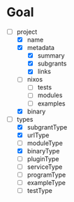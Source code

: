 # Goal

- [ ] project
  - [x] name
  - [x] metadata
    - [x] summary
    - [x] subgrants
    - [x] links
  - [ ] nixos
    - [ ] tests
    - [ ] modules
    - [ ] examples
  - [x] binary
- [ ] types
  - [x] subgrantType
  - [x] urlType
  - [ ] moduleType
  - [x] binaryType
  - [ ] pluginType
  - [ ] serviceType
  - [ ] programType
  - [ ] exampleType
  - [ ] testType
